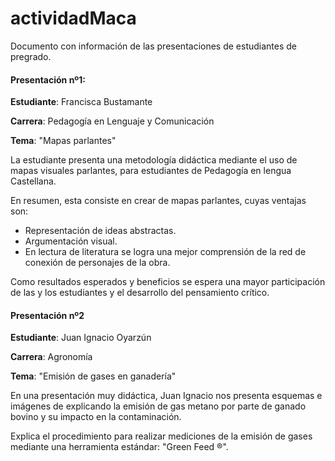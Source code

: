 # actividadMaca
Documento con información de las presentaciones de estudiantes de pregrado.


#### Presentación nº1:

**Estudiante**: Francisca Bustamante

**Carrera**: Pedagogía en Lenguaje y Comunicación

**Tema**: "Mapas parlantes"

La estudiante presenta una metodología didáctica mediante el uso de mapas visuales parlantes, para estudiantes de Pedagogía en lengua Castellana.

En resumen, esta consiste en crear de mapas parlantes, cuyas ventajas son:

- Representación de ideas abstractas.
- Argumentación visual.
- En lectura de literatura se logra una mejor comprensión de la red de conexión de personajes de la obra.

Como resultados esperados y beneficios se espera una mayor participación de las y los estudiantes y el desarrollo del pensamiento crítico.

#### Presentación nº2 

**Estudiante**: Juan Ignacio Oyarzún

**Carrera**: Agronomía

**Tema**: "Emisión de gases en ganadería"

En una presentación muy didáctica, Juan Ignacio nos presenta esquemas e imágenes de explicando la emisión de gas metano por parte de ganado bovino y su impacto en la contaminación.

Explica el procedimiento para realizar mediciones de la emisión de gases mediante una herramienta estándar: "Green Feed ®".
